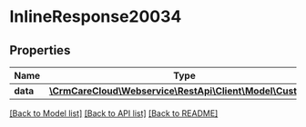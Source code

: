# InlineResponse20034

## Properties
Name | Type | Description | Notes
------------ | ------------- | ------------- | -------------
**data** | [**\CrmCareCloud\Webservice\RestApi\Client\Model\Customer**](Customer.md) |  | [optional] 

[[Back to Model list]](../../README.md#documentation-for-models) [[Back to API list]](../../README.md#documentation-for-api-endpoints) [[Back to README]](../../README.md)


